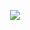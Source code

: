 <p align="center">
    <a href="https://bento.me/23jjl">
    <img src="https://github.com/dev23jjl/dev23jjl/assets/32552207/063bf169-b0d9-4adf-a4c6-f764ade72c14"/>
    </a>
</p>
